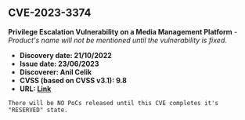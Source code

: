 ## CVE-2023-3374

**Privilege Escalation Vulnerability on a Media Management Platform** - *Product's name will not be mentioned until the vulnerability is fixed.*

- **Discovery date: 21/10/2022**
- **Issue date: 23/06/2023**
- **Discoverer: Anil Celik**
- **CVSS (based on CVSS v3.1): 9.8**
- **URL: [Link](https://cve.mitre.org/cgi-bin/cvename.cgi?name=CVE-2023-3374)**

```
There will be NO PoCs released until this CVE completes it's "RESERVED" state.
```
